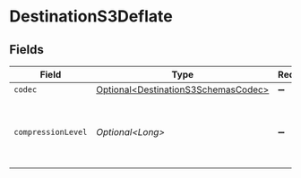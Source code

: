 # DestinationS3Deflate


## Fields

| Field                                                                                    | Type                                                                                     | Required                                                                                 | Description                                                                              |
| ---------------------------------------------------------------------------------------- | ---------------------------------------------------------------------------------------- | ---------------------------------------------------------------------------------------- | ---------------------------------------------------------------------------------------- |
| `codec`                                                                                  | [Optional\<DestinationS3SchemasCodec>](../../models/shared/DestinationS3SchemasCodec.md) | :heavy_minus_sign:                                                                       | N/A                                                                                      |
| `compressionLevel`                                                                       | *Optional\<Long>*                                                                        | :heavy_minus_sign:                                                                       | 0: no compression & fastest, 9: best compression & slowest.                              |